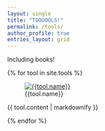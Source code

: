 ```yaml
---
layout: single
title: "TOOOOOLS!"
permalink: /tools/
author_profile: true
entries_layout: grid
---
```


Including books!



{% for tool in site.tools %}
  
  <figure>
    <a href="{{tool.url}}"><img src="{{tool.img}}" alt="{{tool.name}}"></a>
    <figcaption>{{tool.name}}</figcaption>
</figure>
  <p>{{ tool.content | markdownify }}</p>
{% endfor %}